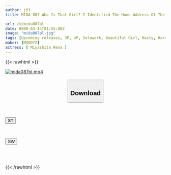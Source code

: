 ```yaml
---
author: j91
title: MIDA-087 Who Is That Girl? I Identified The Home Address Of The Cute College Girl Who Went Viral On Social Media And Online Videos, And Ambushed, Tracked, And Raped Her. Reina Miyashita

url: /v/mida087pl
date: 0000-03-14T01:55:00Z
image: "mida087pl.jpg"
tags: [Upcoming releases, 3P, 4P, Solowork, Beautiful Girl, Nasty, Hardcore, (tag-censored), Slender, Female College Student	]
maker: [MOODYZ]
actress: [ Miyashita Rena ]
---
```



{{< rawhtml >}}

<div class="video" data-videoid="pending_link.html">
    <a href="javascript:;">
        <img src="/v/mida087pl/mida087pl.jpg" width="WIDTH" height="HEIGHT" alt="mida087pl.mp4" loading="lazy">
    </a>
</div>

<script type="text/javascript" src="https://j91.asia/asset/on-demand-pend.js"></script>

<br>
  <link rel="stylesheet" href="https://j91.asia/asset/bs5.css">
  
  <center>
  <button class="btn btn-primary" type="button" data-bs-toggle="collapse" data-bs-target=".multi-collapse" aria-expanded="false" aria-controls="multiCollapseExample1 multiCollapseExample2"><h2>Download</h2></button></center>
</p>
<div class="row">
  <div class="col">
    <div class="collapse multi-collapse" id="multiCollapseExample1">
      <div class="card card-body">
	      	      <br>
<div class="buttons">  
<p><a href="https://j91.asia/pending_link.html" target="_blank"><button class="btn-hover color-3"><i class="fa fa-download"></i> ST</button></a></p></div>
    </div>
  </div>
</div>
  <div class="col">
    <div class="collapse multi-collapse" id="multiCollapseExample2">
      <div class="card card-body">
	      <br>
<div class="buttons">
<p><a href="https://j91.asia/pending_link.html" target="_blank"><button class="btn-hover color-2"><i class="fa fa-download"></i> SW</button></a></p></div>
<br><br>
      </div>
    </div>
  </div>
</div>

{{< /rawhtml >}}